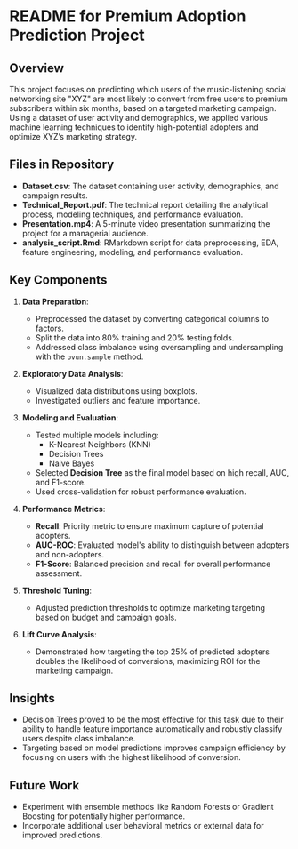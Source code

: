 # README for Premium Adoption Prediction Project

## Overview
This project focuses on predicting which users of the music-listening social networking site "XYZ" are most likely to convert from free users to premium subscribers within six months, based on a targeted marketing campaign. Using a dataset of user activity and demographics, we applied various machine learning techniques to identify high-potential adopters and optimize XYZ’s marketing strategy.

## Files in Repository
- **Dataset.csv**: The dataset containing user activity, demographics, and campaign results.
- **Technical_Report.pdf**: The technical report detailing the analytical process, modeling techniques, and performance evaluation.
- **Presentation.mp4**: A 5-minute video presentation summarizing the project for a managerial audience.
- **analysis_script.Rmd**: RMarkdown script for data preprocessing, EDA, feature engineering, modeling, and performance evaluation.

## Key Components
1. **Data Preparation**:
   - Preprocessed the dataset by converting categorical columns to factors.
   - Split the data into 80% training and 20% testing folds.
   - Addressed class imbalance using oversampling and undersampling with the `ovun.sample` method.

2. **Exploratory Data Analysis**:
   - Visualized data distributions using boxplots.
   - Investigated outliers and feature importance.

3. **Modeling and Evaluation**:
   - Tested multiple models including:
     - K-Nearest Neighbors (KNN)
     - Decision Trees
     - Naive Bayes
   - Selected **Decision Tree** as the final model based on high recall, AUC, and F1-score.
   - Used cross-validation for robust performance evaluation.

4. **Performance Metrics**:
   - **Recall**: Priority metric to ensure maximum capture of potential adopters.
   - **AUC-ROC**: Evaluated model's ability to distinguish between adopters and non-adopters.
   - **F1-Score**: Balanced precision and recall for overall performance assessment.

5. **Threshold Tuning**:
   - Adjusted prediction thresholds to optimize marketing targeting based on budget and campaign goals.

6. **Lift Curve Analysis**:
   - Demonstrated how targeting the top 25% of predicted adopters doubles the likelihood of conversions, maximizing ROI for the marketing campaign.

## Insights
- Decision Trees proved to be the most effective for this task due to their ability to handle feature importance automatically and robustly classify users despite class imbalance.
- Targeting based on model predictions improves campaign efficiency by focusing on users with the highest likelihood of conversion.

## Future Work
- Experiment with ensemble methods like Random Forests or Gradient Boosting for potentially higher performance.
- Incorporate additional user behavioral metrics or external data for improved predictions.
